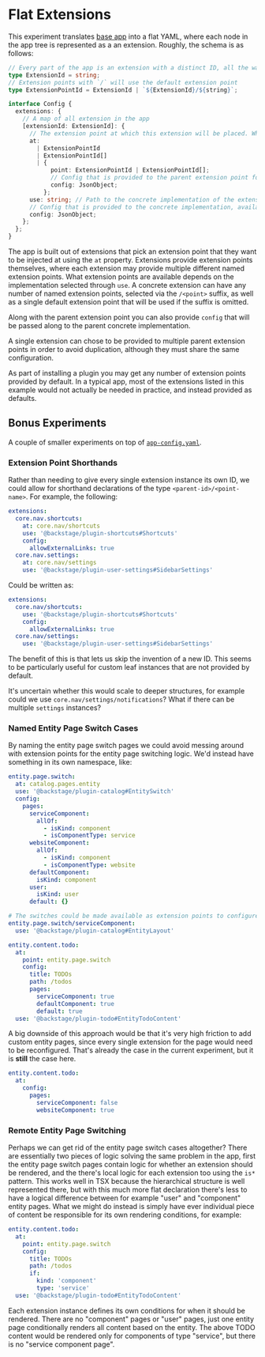 # Flat Extensions

This experiment translates [base app](../00-base/App.tsx) into a flat YAML,
where each node in the app tree is represented as a an extension. Roughly, the
schema is as follows:

```ts
// Every part of the app is an extension with a distinct ID, all the way down to `'root'`
type ExtensionId = string;
// Extension points with `/` will use the default extension point
type ExtensionPointId = ExtensionId | `${ExtensionId}/${string}`;

interface Config {
  extensions: {
    // A map of all extension in the app
    [extensionId: ExtensionId]: {
      // The extension point at which this extension will be placed. What points are available depends on the parent extension
      at:
        | ExtensionPointId
        | ExtensionPointId[]
        | {
            point: ExtensionPointId | ExtensionPointId[];
            // Config that is provided to the parent extension point for how to integrate this extension into the parent
            config: JsonObject;
          };
      use: string; // Path to the concrete implementation of the extension
      // Config that is provided to the concrete implementation, available config depends on the implementation
      config: JsonObject;
    };
  };
}
```

The app is built out of extensions that pick an extension point that they want
to be injected at using the `at` property. Extensions provide extension points
themselves, where each extension may provide multiple different named extension
points. What extension points are available depends on the implementation
selected through `use`. A concrete extension can have any number of named
extension points, selected via the `/<point>` suffix, as well as a single
default extension point that will be used if the suffix is omitted.

Along with the parent extension point you can also provide `config` that will be
passed along to the parent concrete implementation.

A single extension can chose to be provided to multiple parent extension points
in order to avoid duplication, although they must share the same configuration.

As part of installing a plugin you may get any number of extension points
provided by default. In a typical app, most of the extensions listed in this
example would not actually be needed in practice, and instead provided as
defaults.

## Bonus Experiments

A couple of smaller experiments on top of
[`app-config.yaml`](./app-config.yaml).

### Extension Point Shorthands

Rather than needing to give every single extension instance its own ID, we could
allow for shorthand declarations of the type `<parent-id>/<point-name>`. For
example, the following:

```yaml
extensions:
  core.nav.shortcuts:
    at: core.nav/shortcuts
    use: '@backstage/plugin-shortcuts#Shortcuts'
    config:
      allowExternalLinks: true
  core.nav.settings:
    at: core.nav/settings
    use: '@backstage/plugin-user-settings#SidebarSettings'
```

Could be written as:

```yaml
extensions:
  core.nav/shortcuts:
    use: '@backstage/plugin-shortcuts#Shortcuts'
    config:
      allowExternalLinks: true
  core.nav/settings:
    use: '@backstage/plugin-user-settings#SidebarSettings'
```

The benefit of this is that lets us skip the invention of a new ID. This seems
to be particularly useful for custom leaf instances that are not provided by
default.

It's uncertain whether this would scale to deeper structures, for example could
we use `core.nav/settings/notifications`? What if there can be multiple
`settings` instances?

### Named Entity Page Switch Cases

By naming the entity page switch pages we could avoid messing around with
extension points for the entity page switching logic. We'd instead have
something in its own namespace, like:

```yaml
entity.page.switch:
  at: catalog.pages.entity
  use: '@backstage/plugin-catalog#EntitySwitch'
  config:
    pages:
      serviceComponent:
        allOf:
          - isKind: component
          - isComponentType: service
      websiteComponent:
        allOf:
          - isKind: component
          - isComponentType: website
      defaultComponent:
        isKind: component
      user:
        isKind: user
      default: {}

# The switches could be made available as extension points to configure the layout
entity.page.switch/serviceComponent:
  use: '@backstage/plugin-catalog#EntityLayout'

entity.content.todo:
  at:
    point: entity.page.switch
    config:
      title: TODOs
      path: /todos
      pages:
        serviceComponent: true
        defaultComponent: true
        default: true
  use: '@backstage/plugin-todo#EntityTodoContent'
```

A big downside of this approach would be that it's very high friction to add
custom entity pages, since every single extension for the page would need to be
reconfigured. That's already the case in the current experiment, but it is
**still** the case here.

```yaml
entity.content.todo:
  at:
    config:
      pages:
        serviceComponent: false
        websiteComponent: true
```

### Remote Entity Page Switching

Perhaps we can get rid of the entity page switch cases altogether? There are
essentially two pieces of logic solving the same problem in the app, first the
entity page switch pages contain logic for whether an extension should be
rendered, and the there's local logic for each extension too using the `is*`
pattern. This works well in TSX because the hierarchical structure is well
represented there, but with this much more flat declaration there's less to have
a logical difference between for example "user" and "component" entity pages.
What we might do instead is simply have ever individual piece of content be
responsible for its own rendering conditions, for example:

```yaml
entity.content.todo:
  at:
    point: entity.page.switch
    config:
      title: TODOs
      path: /todos
      if:
        kind: 'component'
        type: 'service'
  use: '@backstage/plugin-todo#EntityTodoContent'
```

Each extension instance defines its own conditions for when it should be
rendered. There are no "component" pages or "user" pages, just one entity page
conditionally renders all content based on the entity. The above TODO content
would be rendered only for components of type "service", but there is no
"service component page".
